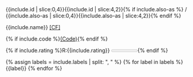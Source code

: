 <div class="alert alert-primary" role="alert">
  <tiny>{{include.id | slice:0,4}}</tiny>{{include.id | slice:4,2}}{% if include.also-as %} / <tiny>{{include.also-as | slice:0,4}}</tiny>{{include.also-as | slice:4,2}}{% endif %}

  {{include.name}}
  <a href="https://codeforces.com/contest/{{include.id | slice:0,4}}/problem/{{include.id | slice:4,2}}">
  [CF]
  </a>

  {% if include.code %}<a href="https://github.com/akoprow/competetive-programming/blob/master/src/codeforces/{{include.code}}">(Code)</a>{% endif %}

  {% if include.rating %}<rating>R:{{include.rating}} <meter min=800 max=3600 value="{{include.rating}}"/></rating>{% endif %}

  <labels>
  {% assign labels = include.labels | split: ", " %}
  {% for label in labels %}
    <span class="badge rounded-pill bg-warning text-dark">{{label}}</span>
  {% endfor %}
  </labels>
</div>
